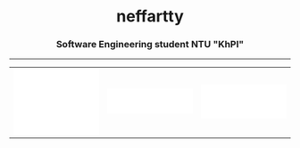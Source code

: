 <h1 align="center">neffartty</h1>
<h3 align="center">Software Engineering student NTU "KhPI"</h3>
<hr>
<table>
  <tr>
    <td rowspan="2">
      <img src="/github-metrics.svg" alt="metrics" width="400">
    </td>
  </tr>
  <tr>
    <td>
      <img src="/metrics.plugin.languages.indepth.svg" alt="languages" width="400">
    </td>
    <td>
      <img src="/metrics.plugin.activity.svg" alt="activity" width="400">
    </td>
  </tr>
</table>
